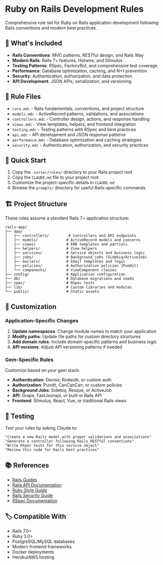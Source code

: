 # Ruby on Rails Development Rules

Comprehensive rule set for Ruby on Rails application development following Rails conventions and modern best practices.

## 🎯 What's Included

- **Rails Conventions**: MVC patterns, RESTful design, and Rails Way
- **Modern Rails**: Rails 7+ features, Hotwire, and Stimulus
- **Testing Patterns**: RSpec, FactoryBot, and comprehensive test coverage
- **Performance**: Database optimization, caching, and N+1 prevention
- **Security**: Authentication, authorization, and data protection
- **API Development**: JSON APIs, serialization, and versioning

## 📁 Rule Files

- `core.mdc` - Rails fundamentals, conventions, and project structure
- `models.mdc` - ActiveRecord patterns, validations, and associations
- `controllers.mdc` - Controller design, actions, and response handling
- `views.mdc` - View templates, helpers, and frontend integration
- `testing.mdc` - Testing patterns with RSpec and best practices
- `api.mdc` - API development and JSON response patterns
- `performance.mdc` - Database optimization and caching strategies
- `security.mdc` - Authentication, authorization, and security practices

## 🚀 Quick Start

1. Copy the `.cursor/rules/` directory to your Rails project root
2. Copy the `CLAUDE.md` file to your project root
3. Customize the project-specific details in `CLAUDE.md`
4. Browse the `prompts/` directory for useful Rails-specific commands

## 🏗️ Project Structure

These rules assume a standard Rails 7+ application structure:

```
rails-app/
├── app/
│   ├── controllers/         # Controllers and API endpoints
│   ├── models/             # ActiveRecord models and concerns
│   ├── views/              # ERB templates and partials
│   ├── helpers/            # View helpers
│   ├── services/           # Service objects and business logic
│   ├── jobs/               # Background jobs (Sidekiq/ActiveJob)
│   ├── mailers/            # Email templates and logic
│   ├── policies/           # Authorization policies (Pundit)
│   └── components/         # ViewComponent classes
├── config/                 # Application configuration
├── db/                     # Database migrations and seeds
├── spec/                   # RSpec tests
├── lib/                    # Custom libraries and modules
└── public/                 # Static assets
```

## 🔧 Customization

### Application-Specific Changes

1. **Update namespaces**: Change module names to match your application
2. **Modify paths**: Update file paths for custom directory structures
3. **Add domain rules**: Include domain-specific patterns and business logic
4. **API versions**: Adjust API versioning patterns if needed

### Gem-Specific Rules

Customize based on your gem stack:

- **Authentication**: Devise, Rodauth, or custom auth
- **Authorization**: Pundit, CanCanCan, or custom policies
- **Background Jobs**: Sidekiq, Resque, or ActiveJob
- **API**: Grape, FastJsonapi, or built-in Rails API
- **Frontend**: Stimulus, React, Vue, or traditional Rails views

## 🧪 Testing

Test your rules by asking Claude to:

```
"Create a new Rails model with proper validations and associations"
"Generate a controller following Rails RESTful conventions"
"Write RSpec tests for this service object"
"Review this code for Rails best practices"
```

## 📚 References

- [Rails Guides](https://guides.rubyonrails.org/)
- [Rails API Documentation](https://api.rubyonrails.org/)
- [Ruby Style Guide](https://rubystyle.guide/)
- [Rails Security Guide](https://guides.rubyonrails.org/security.html)
- [RSpec Documentation](https://rspec.info/)

## 🏷️ Compatible With

- Rails 7.0+
- Ruby 3.0+
- PostgreSQL/MySQL databases
- Modern frontend frameworks
- Docker deployments
- Heroku/AWS hosting